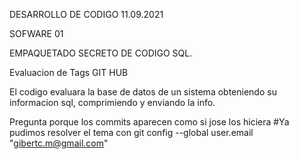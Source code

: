 DESARROLLO DE CODIGO
11.09.2021


SOFWARE 01


EMPAQUETADO SECRETO DE CODIGO SQL.

Evaluacion de Tags GIT HUB



El codigo evaluara la base de datos de un sistema obteniendo su informacion sql, comprimiendo y enviando la info.



Pregunta porque los commits aparecen como si jose los hiciera
#Ya pudimos resolver el tema con git config --global user.email "gibertc.m@gmail.com"

